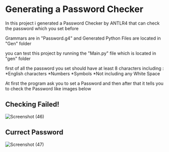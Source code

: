 
# Generating a Password Checker
In this project i generated a Password Checker by ANTLR4 that can check the password which you set before

Grammars are in "Password.g4" and Generated Python Files are located in "Gen" folder

you can test this project by running the "Main.py" file which is located in "gen" folder

first of all the password you set should have at least 8 characters including :
  *English characters
  *Numbers
  *Symbols
  *Not including any White Space


At first the program ask you to set a Password and then after that it tells you to check the Password like images below

## Checking Failed!
![Screenshot (46)](https://github.com/AMIR-M-A-2002/HomeWork_Compiler/assets/96167372/4043cf05-770c-4bda-bc8a-877641da78ea)


## Currect Password
![Screenshot (47)](https://github.com/AMIR-M-A-2002/HomeWork_Compiler/assets/96167372/8b9a34b3-b783-412b-99a2-feae18110db1)



